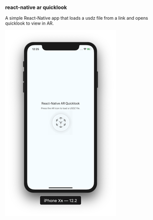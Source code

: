### react-native ar quicklook

A simple React-Native app that loads a usdz file from a link and opens quicklook to view in AR.

![](./resources/screenshot-01.png)